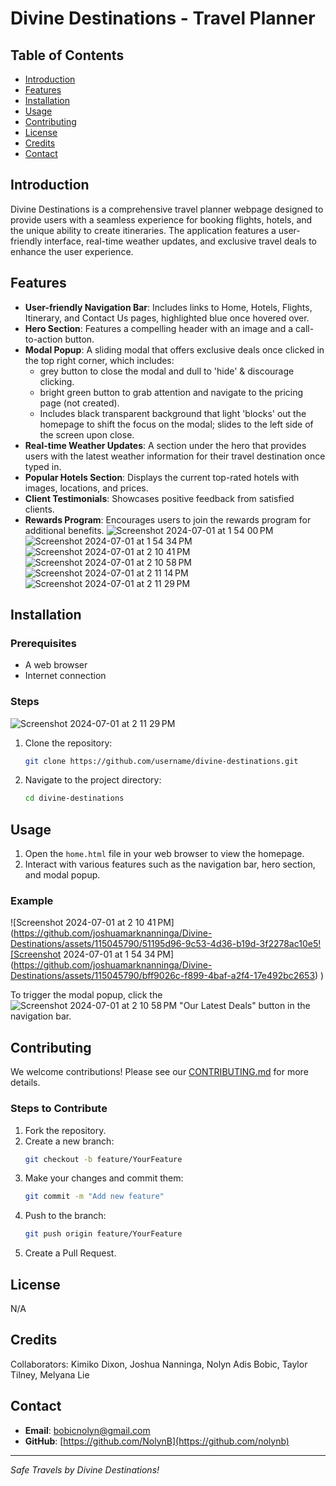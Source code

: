 # Divine Destinations - Travel Planner

## Table of Contents

- [Introduction](#introduction)
- [Features](#features)
- [Installation](#installation)
- [Usage](#usage)
- [Contributing](#contributing)
- [License](#license)
- [Credits](#credits)
- [Contact](#contact)

## Introduction

Divine Destinations is a comprehensive travel planner webpage designed to provide users with a seamless experience for booking flights, hotels, and the unique ability to create itineraries. The application features a user-friendly interface, real-time weather updates, and exclusive travel deals to enhance the user experience.

## Features

- **User-friendly Navigation Bar**: Includes links to Home, Hotels, Flights, Itinerary, and Contact Us pages, highlighted blue once hovered over.
- **Hero Section**: Features a compelling header with an image and a call-to-action button.
- **Modal Popup**: A sliding modal that offers exclusive deals once clicked in the top right corner, which includes:
  -  grey button to close the modal and dull to 'hide' & discourage clicking.
  -  bright green button to grab attention and navigate to the pricing page (not created).
  - Includes black transparent background that light 'blocks' out the homepage to shift the focus on the modal; slides to the left side of the screen upon close. 
- **Real-time Weather Updates**: A section under the hero that provides users with the latest weather information for their travel destination once typed in.
- **Popular Hotels Section**: Displays the current top-rated hotels with images, locations, and prices.
- **Client Testimonials**: Showcases positive feedback from satisfied clients.
- **Rewards Program**: Encourages users to join the rewards program for additional benefits.
![Screenshot 2024-07-01 at 1 54 00 PM](https://github.com/joshuamarknanninga/Divine-Destinations/assets/115045790/8f65662d-5335-4c69-ab18-de53e63daa03)
![Screenshot 2024-07-01 at 1 54 34 PM](https://github.com/joshuamarknanninga/Divine-Destinations/assets/115045790/ce94b874-4fb9-4478-a61e-2b460771d628)
![Screenshot 2024-07-01 at 2 10 41 PM](https://github.com/joshuamarknanninga/Divine-Destinations/assets/115045790/0130c7e6-ac8b-43d9-ac36-77baefb4af0e)
![Screenshot 2024-07-01 at 2 10 58 PM](https://github.com/joshuamarknanninga/Divine-Destinations/assets/115045790/86463898-7424-4056-b718-6f775900ee54)
![Screenshot 2024-07-01 at 2 11 14 PM](https://github.com/joshuamarknanninga/Divine-Destinations/assets/115045790/884f0f2b-1c6a-427f-9faf-f486b31462f9)
![Screenshot 2024-07-01 at 2 11 29 PM](https://github.com/joshuamarknanninga/Divine-Destinations/assets/115045790/b9622a3d-a52f-4fb3-8927-8d2a28fcb5b1)





## Installation 

### Prerequisites

- A web browser
- Internet connection

### Steps
![Screenshot 2024-07-01 at 2 11 29 PM](https://github.com/joshuamarknanninga/Divine-Destinations/assets/115045790/9180dcec-3990-418c-b10b-87b9835d66ff)

1. Clone the repository:
    ```sh
    git clone https://github.com/username/divine-destinations.git
    ```
2. Navigate to the project directory:
    ```sh
    cd divine-destinations
    ```

## Usage

1. Open the `home.html` file in your web browser to view the homepage.
2. Interact with various features such as the navigation bar, hero section, and modal popup.

### Example
![Screenshot 2024-07-01 at 2 10 41 PM](https://github.com/joshuamarknanninga/Divine-Destinations/assets/115045790/51195d96-9c53-4d36-b19d-3f2278ac10e5![Screenshot 2024-07-01 at 1 54 34 PM](https://github.com/joshuamarknanninga/Divine-Destinations/assets/115045790/bff9026c-f899-4baf-a2f4-17e492bc2653)
)

To trigger the modal popup, click the ![Screenshot 2024-07-01 at 2 10 58 PM](https://github.com/joshuamarknanninga/Divine-Destinations/assets/115045790/1e056e93-2418-41f7-a298-220afe188619)
"Our Latest Deals" button in the navigation bar.

## Contributing

We welcome contributions! Please see our [CONTRIBUTING.md](CONTRIBUTING.md) for more details.

### Steps to Contribute

1. Fork the repository.
2. Create a new branch:
    ```sh
    git checkout -b feature/YourFeature
    ```
3. Make your changes and commit them:
    ```sh
    git commit -m "Add new feature"
    ```
4. Push to the branch:
    ```sh
    git push origin feature/YourFeature
    ```
5. Create a Pull Request.


## License

N/A

## Credits
Collaborators:
Kimiko Dixon,
Joshua Nanninga,
Nolyn Adis Bobic,
Taylor Tilney,
Melyana Lie

## Contact

- **Email**: [bobicnolyn@gmail.com](mailto:bobicnolyn@gmail.com)
- **GitHub**: [https://github.com/NolynB](https://github.com/nolynb)


---

*Safe Travels by Divine Destinations!*

